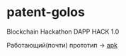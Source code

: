 # patent-golos
Blockchain Hackathon DAPP HACK 1.0

Работающий(почти) прототип -> [apk](https://github.com/EnlightenedBlockchain/patent-golos/blob/master/apk/enlightened-goloswallet.apk)

